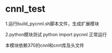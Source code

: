 # cnnl_test
1.运行build_pycnnl.sh脚本文件，生成扩展模块


2.python模块测试
python 
import pycnnl
正常运行

本模块依赖370的cnnl和cnrt库及头文件

